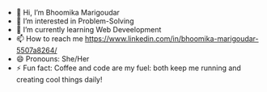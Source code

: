 - 👋 Hi, I’m Bhoomika Marigoudar
- 👀 I’m interested in Problem-Solving
- 🌱 I’m currently learning Web Deveelopment
- 📫 How to reach me https://www.linkedin.com/in/bhoomika-marigoudar-5507a8264/
- 😄 Pronouns: She/Her
- ⚡ Fun fact: Coffee and code are my fuel: both keep me running and creating cool things daily!

<!---
bhoomika1714/bhoomika1714 is a ✨ special ✨ repository because its `README.md` (this file) appears on your GitHub profile.
You can click the Preview link to take a look at your changes.
--->
